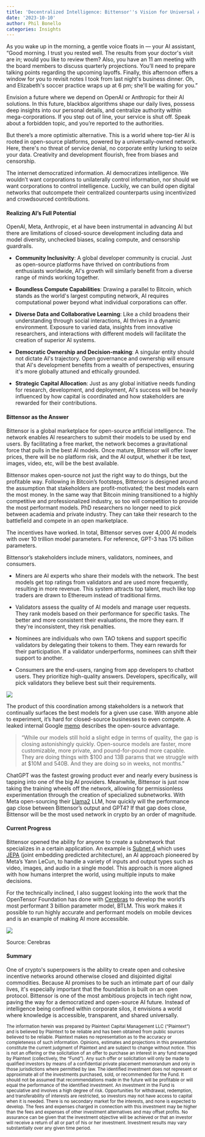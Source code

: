 ```yaml
---
title: 'Decentralized Intelligence: Bittensor''s Vision for Universal AI'
date: '2023-10-10'
author: Phil Bonello
categories: Insights
---
```

As you wake up in the morning, a gentle voice floats in — your AI assistant, “Good morning. I trust you rested well. The results from your doctor's visit are in; would you like to review them? Also, you have an 11 am meeting with the board members to discuss quarterly projections. You’ll need to prepare talking points regarding the upcoming layoffs. Finally, this afternoon offers a window for you to revisit notes I took from last night's business dinner. Oh, and Elizabeth's soccer practice wraps up at 6 pm; she'll be waiting for you.”

Envision a future where we depend on OpenAI or Anthropic for their AI solutions. In this future, blackbox algorithms shape our daily lives, possess deep insights into our personal details, and centralize authority within mega-corporations. If you step out of line, your service is shut off. Speak about a forbidden topic, and you’re reported to the authorities.

But there’s a more optimistic alternative. This is a world where top-tier AI is rooted in open-source platforms, powered by a universally-owned network. Here, there's no threat of service denial, no corporate entity lurking to seize your data. Creativity and development flourish, free from biases and censorship.

The internet democratized information. AI democratizes intelligence. We wouldn’t want corporations to unilaterally control information, nor should we want corporations to control intelligence. Luckily, we can build open digital networks that outcompete their centralized counterparts using incentivized and crowdsourced contributions.

#### Realizing AI’s Full Potential

OpenAI, Meta, Anthropic, et al have been instrumental in advancing AI but there are limitations of closed-source development including data and model diversity, unchecked biases, scaling compute, and censorship guardrails.

*   **Community Inclusivity**: A global developer community is crucial. Just as open-source platforms have thrived on contributions from enthusiasts worldwide, AI's growth will similarly benefit from a diverse range of minds working together.

*   **Boundless Compute Capabilities**: Drawing a parallel to Bitcoin, which stands as the world's largest computing network, AI requires computational power beyond what individual corporations can offer.

*   **Diverse Data and Collaborative Learning**: Like a child broadens their understanding through social interactions, AI thrives in a dynamic environment. Exposure to varied data, insights from innovative researchers, and interactions with different models will facilitate the creation of superior AI systems.

*   **Democratic Ownership and Decision-making**: A singular entity should not dictate AI's trajectory. Open governance and ownership will ensure that AI's development benefits from a wealth of perspectives, ensuring it's more globally attuned and ethically grounded.

*   **Strategic Capital Allocation**: Just as any global initiative needs funding for research, development, and deployment, AI's success will be heavily influenced by how capital is coordinated and how stakeholders are rewarded for their contributions.

#### Bittensor as the Answer

Bittensor is a global marketplace for open-source artificial intelligence. The network enables AI researchers to submit their models to be used by end users. By facilitating a free market, the network becomes a gravitational force that pulls in the best AI models. Once mature, Bittensor will offer lower prices, there will be no platform risk, and the AI output, whether it be text, images, video, etc, will be the best available.

Bittensor makes open-source not just the right way to do things, but the profitable way. Following in Bitcoin’s footsteps, Bittensor is designed around the assumption that stakeholders are profit-motivated; the best models earn the most money. In the same way that Bitcoin mining transitioned to a highly competitive and professionalized industry, so too will competition to provide the most performant models. PhD researchers no longer need to pick between academia and private industry. They can take their research to the battlefield and compete in an open marketplace.

The incentives have worked. In total, Bittensor serves over 4,000 AI models with over 10 trillion model parameters. For reference, GPT-3 has 175 billion parameters.

Bittensor’s stakeholders include miners, validators, nominees, and consumers.

*   Miners are AI experts who share their models with the network. The best models get top ratings from validators and are used more frequently, resulting in more revenue. This system attracts top talent, much like top traders are drawn to Ethereum instead of traditional firms.

*   Validators assess the quality of AI models and manage user requests. They rank models based on their performance for specific tasks. The better and more consistent their evaluations, the more they earn. If they're inconsistent, they risk penalties.

*   Nominees are individuals who own TAO tokens and support specific validators by delegating their tokens to them. They earn rewards for their participation. If a validator underperforms, nominees can shift their support to another.

*   Consumers are the end-users, ranging from app developers to chatbot users. They prioritize high-quality answers. Developers, specifically, will pick validators they believe best suit their requirements.

![](/images/Screenshot%202023-10-10%20at%202.55.21%20PM.png)

The product of this coordination among stakeholders is a network that continually surfaces the best models for a given use case. With anyone able to experiment, it’s hard for closed-source businesses to even compete. A leaked internal Google [memo](https://www.semianalysis.com/p/google-we-have-no-moat-and-neither) describes the open-source advantage.

> “While our models still hold a slight edge in terms of quality, the gap is closing astonishingly quickly. Open-source models are faster, more customizable, more private, and pound-for-pound more capable. They are doing things with $100 and 13B params that we struggle with at $10M and 540B. And they are doing so in weeks, not months.”

ChatGPT was the fastest growing product ever and nearly every business is tapping into one of the big AI providers. Meanwhile, Bittensor is just now taking the training wheels off the network, allowing for permissionless experimentation through the creation of specialized subnetworks. With Meta open-sourcing their [Llama2](https://about.fb.com/news/2023/07/llama-2/) LLM, how quickly will the performance gap close between Bittensor’s output and GPT4? If that gap does close, Bittensor will be the most used network in crypto by an order of magnitude.

#### Current Progress

Bittensor opened the ability for anyone to create a subnetwork that specializes in a certain application. An example is [Subnet 4](https://twitter.com/TheBittensorHub/status/1709355641033069038?ref_src=twsrc%5Etfw%7Ctwcamp%5Etweetembed%7Ctwterm%5E1709355641033069038%7Ctwgr%5Ef0fcbf1f247c455bdd6237692a44ed778921e4ca%7Ctwcon%5Es1_&ref_url=https%3A%2F%2Froamresearch.com%2F%3Fserver-port%3D3333%2Fapp%2FPlaintextCapital%2Fpage%2FqytJZEyKX) which uses [JEPA](https://ai.meta.com/blog/yann-lecun-ai-model-i-jepa/) (joint embedding predicted architecture), an AI approach pioneered by Meta’s Yann LeCun, to handle a variety of inputs and output types such as video, images, and audio in a single model. This approach is more aligned with how humans interpret the world, using multiple inputs to make decisions.

For the technically inclined, I also suggest looking into the work that the OpenTensor Foundation has done with [Cerebras](https://www.cerebras.net/blog/btlm-3b-8k-7b-performance-in-a-3-billion-parameter-model/) to develop the world’s most performant 3 billion parameter model, BTLM. This work makes it possible to run highly accurate and performant models on mobile devices and is an example of making AI more accessible.

![](/images/Screenshot%202023-10-10%20at%202.47.34%20PM.png)

Source: Cerebras

#### Summary

One of crypto's superpowers is the ability to create open and cohesive incentive networks around otherwise closed and disjointed digital commodities. Because AI promises to be such an intimate part of our daily lives, it's especially important that the foundation is built on an open protocol. Bittensor is one of the most ambitious projects in tech right now, paving the way for a democratized and open-source AI future. Instead of intelligence being confined within corporate silos, it envisions a world where knowledge is accessible, transparent, and shared universally.





<sub>The information herein was prepared by Plaintext Capital Management LLC (“Plaintext”) and is believed by Plaintext to be reliable and has been obtained from public sources believed to be reliable. Plaintext makes no representation as to the accuracy or completeness of such information. Opinions, estimates and projections in this presentation constitute the current judgment of Plaintext and are subject to change without notice. This is not an offering or the solicitation of an offer to purchase an interest in any fund managed by Plaintext (collectively, the “Fund”). Any such offer or solicitation will only be made to qualified investors by means of a confidential private placement memorandum and only in those jurisdictions where permitted by law. The identified investment does not represent or approximate all of the investments purchased, sold, or recommended for the Fund. It should not be assumed that recommendations made in the future will be profitable or will equal the performance of the identified investment. An investment in the Fund is speculative and involves a high degree of risk. Opportunities for withdrawal, redemption, and transferability of interests are restricted, so investors may not have access to capital when it is needed. There is no secondary market for the interests, and none is expected to develop. The fees and expenses charged in connection with this investment may be higher than the fees and expenses of other investment alternatives and may offset profits. No assurance can be given that the investment objective will be achieved or that an investor will receive a return of all or part of his or her investment. Investment results may vary substantially over any given time period.</sub>
